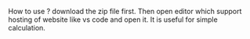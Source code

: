 How to use ?
download the zip file first.
Then open editor which support hosting of website like vs code and open it.
It is useful for simple calculation.
